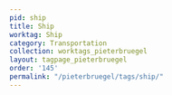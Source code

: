 ```yaml
---
pid: ship
title: Ship
worktag: Ship
category: Transportation
collection: worktags_pieterbruegel
layout: tagpage_pieterbruegel
order: '145'
permalink: "/pieterbruegel/tags/ship/"
---
```

